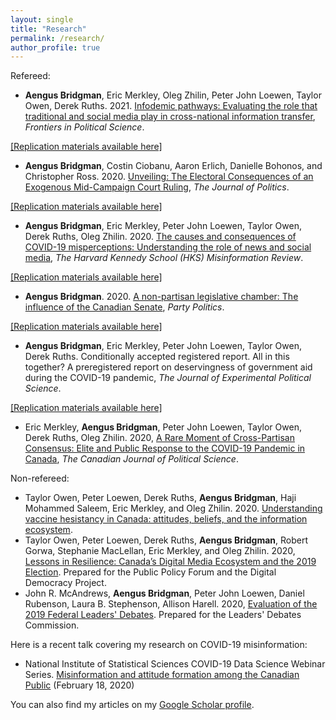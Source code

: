```yaml
---
layout: single
title: "Research"
permalink: /research/
author_profile: true
---
```


Refereed:

* **Aengus Bridgman**, Eric Merkley, Oleg Zhilin, Peter John Loewen, Taylor Owen, Derek Ruths. 2021. [Infodemic pathways: Evaluating the role that traditional and social media play in cross-national information transfer](https://www.frontiersin.org/articles/10.3389/fpos.2021.648646), *Frontiers in Political Science*. 

[[Replication materials available here]](https://dataverse.harvard.edu/dataset.xhtml?persistentId=doi:10.7910/DVN/Y0RP9J)

* **Aengus Bridgman**, Costin Ciobanu, Aaron Erlich, Danielle Bohonos, and Christopher Ross. 2020. [Unveiling: The Electoral Consequences of an Exogenous Mid-Campaign Court Ruling](https://www.journals.uchicago.edu/doi/pdf/10.1086/711177), *The Journal of Politics*. 

[[Replication materials available here]](https://dataverse.harvard.edu/dataset.xhtml?persistentId=doi:10.7910/DVN/Q20FB7)

* **Aengus Bridgman**, Eric Merkley, Peter John Loewen, Taylor Owen, Derek Ruths, Oleg Zhilin. 2020. [The causes and consequences of COVID-19 misperceptions: Understanding the role of news and social media](https://doi.org/10.37016/mr-2020-028), *The Harvard Kennedy School (HKS) Misinformation Review*. 

[[Replication materials available here]](https://dataverse.harvard.edu/dataset.xhtml?persistentId=doi:10.7910/DVN/5QS2XP)

* **Aengus Bridgman**. 2020. [A non-partisan legislative chamber: The influence of the Canadian Senate](https://doi.org/10.1177/1354068820911345), *Party Politics*.

[[Replication materials available here]](https://doi.org/10.7910/DVN/NGTGED])

* **Aengus Bridgman**, Eric Merkley, Peter John Loewen, Taylor Owen, Derek Ruths. Conditionally accepted registered report. All in this together? A preregistered report on deservingness of government aid during the COVID-19 pandemic, *The Journal of Experimental Political Science*.

[[Replication materials available here]](https://dataverse.harvard.edu/dataset.xhtml?persistentId=doi:10.7910/DVN/LPHMB7)

* Eric Merkley, **Aengus Bridgman**, Peter John Loewen, Taylor Owen, Derek Ruths, Oleg Zhilin. 2020, [A Rare Moment of Cross-Partisan Consensus: Elite and Public Response to the COVID-19 Pandemic in Canada](https://doi.org/10.1017/S0008423920000311), *The Canadian Journal of Political Science*. 

<!--

Strong evidence exists that major campaign-relevant events can have substantial impacts on vote intentions. We know less about how information about such events diffuses and why only some events become salient. We posit that voters often become aware of such exogenous events via a media mechanism. As the salience of the policy issue in the media increases, we argue that, under certain conditions, the media primes the voters to defect from their party and its leader. We investigate these processes by studying an unexpected court ruling during the 2015 Canadian federal election campaign. Based on difference-in-differences and text-as-data approaches, we find that an exogenous court ruling related to immigrant integration led to between a 5 and 11 percentage point decline in the leading party’s support. Beyond modeling how campaign-relevant events become salient through the media, we provide evidence about circumstances where leaders should not expect party loyalty to override crystallized opinions.

Measuring relative legislative influence is notoriously difficult, particularly in bicameral systems where two chambers have similar formal powers. Recent changes to the Canadian legislature offer a unique opportunity to understand how an upper house liberated from party constraints impacts that houses’ legislative influence. I leverage an original panel data set matching lobbyist activity to parliamentarian characteristics and responsibilities and, using a difference-in-differences design, compare Members of Parliament to Senators, both independent and partisan. I find that independent Senators receive disproportionately more attention from lobbyists both after the changes and as the independent composition of the Senate grows. This article offers a time-variant measure by which perceived influence can be evaluated and contributes to the extant literature on intercameral relationships, partisanship, the legislative process, and party discipline and cohesion.

The COVID-19 pandemic has placed nearly unprecedented pressure on policymakers and citizens alike. Effectively containing the pandemic requires a societal consensus. However, a long line of research in political science has told us that polarization tends to occur on highly salient topics because partisans “follow the leader.” We examine the degree of partisan consensus that exists in Canada at the level of political elites and the mass public. We analyze Member of Parliament (MP) Twitter behaviour and show a massive increase in attention to COVID-19 and find no evidence of any MPs from any party downplaying the pandemic. We find no association between Conservative Party vote share and Google search interest in the coronavirus, while survey data show that individual-level partisan differences are small and disappear when controlling for demographics and left-right ideology. Elite and public response to the COVID-19 pandemic can be characterized as a cross-partisan consensus.

  <figure style="width: 300px" class="align-left">
  <img src="{{ site.url }}{{ site.baseurl }}/images/nonpartisan_2020.jpeg" alt="">
</figure> --->

Non-refereed:

* Taylor Owen, Peter Loewen, Derek Ruths, **Aengus Bridgman**, Haji Mohammed Saleem, Eric Merkley, and Oleg Zhilin. 2020. [Understanding vaccine hesistancy in Canada: attitudes, beliefs, and the information ecosystem](https://mediaecosystemobservatory.com/Vaccine-hesistancy).
* Taylor Owen, Peter Loewen, Derek Ruths, **Aengus Bridgman**, Robert Gorwa, Stephanie MacLellan, Eric Merkley, and Oleg Zhilin. 2020, [Lessons in Resilience: Canada’s Digital Media Ecosystem and the 2019 Election](https://ppforum.ca/articles/lessons-in-resilience-canadas-digital-media-ecosystem-and-the-2019-election/). Prepared for the Public Policy Forum and the Digital Democracy Project.
*  John R. McAndrews, **Aengus Bridgman**, Peter John Loewen, Daniel Rubenson, Laura B. Stephenson, Allison Harell. 2020, [Evaluation of the 2019 Federal Leaders' Debates](https://www.debates-debats.ca/en/report/evaluation-2019-federal-leaders-debates/). Prepared for the Leaders' Debates Commission.

Here is a recent talk covering my research on COVID-19 misinformation:

* National Institute of Statistical Sciences COVID-19 Data Science Webinar Series. [Misinformation and attitude formation among the Canadian Public](https://www.niss.org/news/misinformation-and-attitude-formation-analyzed-through-social-media-posts) (February 18, 2020)

You can also find my articles on my [Google Scholar profile](https://scholar.google.ca/citations?user=rxQTZG0AAAAJ).
